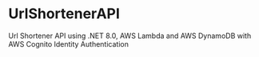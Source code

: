 # UrlShortenerAPI
Url Shortener API using .NET 8.0, AWS Lambda and AWS DynamoDB with AWS Cognito Identity Authentication
